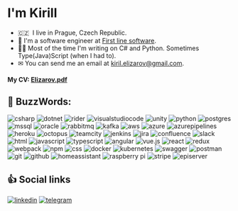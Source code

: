 # I'm Kirill

- 🇨🇿 &nbsp;I live in Prague, Czech Republic.
- 🐞 I'm a software engineer at [First line software](https://firstlinesoftware.com).
- 👨‍💻 Most of the time I'm writing on C# and Python. Sometimes Type(Java)Script (when I had to).
- ✉ You can send me an email at [kiril.elizarov@gmail.com](mailto:kiril.elizarov@gmail.com).

#### My CV: [Elizarov.pdf](https://raw.githubusercontent.com/kulebyaka/kulebyaka/master/Elizarov.pdf)

## 🔨 BuzzWords:

![csharp](https://img.shields.io/badge/csharp%20-%23430098.svg?&style=for-the-badge&logo=csharp&logoColor=white)
![dotnet](https://img.shields.io/badge/dotnet%20-%236e0feb.svg?&style=for-the-badge&logo=dotnet&logoColor=white)
![rider](https://img.shields.io/badge/rider%20-%23000000.svg?&style=for-the-badge&logo=rider&logoColor=white)
![visualstudiocode](https://img.shields.io/badge/Visual_Studio_Code-0078D4?style=for-the-badge&logo=visual%20studio%20code&logoColor=white)
![unity](https://img.shields.io/badge/unity%20-%23f2f2f2.svg?&style=for-the-badge&logo=unity&logoColor=gray)
![python](https://img.shields.io/badge/python%20-%23F7DF1E.svg?&style=for-the-badge&logo=python&logoColor=white)
![postgres](https://img.shields.io/badge/postgres-%23316192.svg?&style=for-the-badge&logo=postgresql&logoColor=white)
![mssql](https://img.shields.io/badge/mssql%20-%23f2f2f2.svg?&style=for-the-badge&logo=microsoftsqlserver&logoColor=red)
![oracle](https://img.shields.io/badge/oracle%20-%23FF0000.svg?&style=for-the-badge&logo=oracle&logoColor=white)
![rabbitmq](https://img.shields.io/badge/rabbitmq-%23FF6600.svg?&style=for-the-badge&logo=rabbitmq&logoColor=white)
![kafka](https://img.shields.io/badge/kafka%20-%23000000.svg?&style=for-the-badge&logo=apache%20kafka&logoColor=white)
![aws](https://img.shields.io/badge/aws%20-%23FF0000.svg?&style=for-the-badge&logo=amazonaws&logoColor=white)
![azure](https://img.shields.io/badge/azure%20-%2300A1F1.svg?&style=for-the-badge&logo=azuredevops&logoColor=white)
![azurepipelines](https://img.shields.io/badge/azurepipelines%20-%2300A1F1.svg?&style=for-the-badge&logo=azurepipelines&logoColor=white)
![heroku](https://img.shields.io/badge/heroku%20-%23430098.svg?&style=for-the-badge&logo=heroku&logoColor=white)
![octopus](https://img.shields.io/badge/octopus%20-%2300A1F1.svg?&style=for-the-badge&logo=octopusdeploy&logoColor=white)
![teamcity](https://img.shields.io/badge/teamcity%20-%23000000.svg?&style=for-the-badge&logo=teamcity&logoColor=white)
![jenkins](https://img.shields.io/badge/jenkins%20-%23D24939.svg?&style=for-the-badge&logo=jenkins&logoColor=white)
![jira](https://img.shields.io/badge/jira%20-%2300A1F1.svg?&style=for-the-badge&logo=jira&logoColor=white)
![confluence](https://img.shields.io/badge/confluence%20-%2300A1F1.svg?&style=for-the-badge&logo=confluence&logoColor=white)
![slack](https://img.shields.io/badge/slack%20-%2300A1F1.svg?&style=for-the-badge&logo=slack&logoColor=white)
![html](https://img.shields.io/badge/html%20-%23E34F26.svg?&style=for-the-badge&logo=html5&logoColor=white)
![javascript](https://img.shields.io/badge/javascript%20-%23323330.svg?&style=for-the-badge&logo=javascript&logoColor=%23F7DF1E)
![typescript](https://img.shields.io/badge/typescript%20-%2300A1F1.svg?&style=for-the-badge&logo=typescript&logoColor=white)
![angular](https://img.shields.io/badge/angular%20-%23FF0000.svg?&style=for-the-badge&logo=angular&logoColor=white)
![vue.js](https://img.shields.io/badge/vuejs%20-%2335495e.svg?&style=for-the-badge&logo=vue.js&logoColor=%234FC08D)
![react](https://img.shields.io/badge/react%20-%23f2f2f2.svg?&style=for-the-badge&logo=react&logoColor=%2300d1f2)
![redux](https://img.shields.io/badge/redux%20-%23f2f2f2.svg?&style=for-the-badge&logo=redux&logoColor=%237046b2)
![webpack](https://img.shields.io/badge/webpack%20-%238DD6F9.svg?&style=for-the-badge&logo=webpack&logoColor=black)
![npm](https://img.shields.io/badge/npm%20-%2300A1F1.svg?&style=for-the-badge&logo=npm&logoColor=white)
![css](https://img.shields.io/badge/css%20-%231572B6.svg?&style=for-the-badge&logo=css3&logoColor=white)
![docker](https://img.shields.io/badge/docker-%232496ED.svg?&style=for-the-badge&logo=docker&logoColor=white)
![kubernetes](https://img.shields.io/badge/kubernetes%20-%2300A1F1.svg?&style=for-the-badge&logo=kubernetes&logoColor=white)
![swagger](https://img.shields.io/badge/swagger-%2385EA2D.svg?&style=for-the-badge&logo=swagger&logoColor=black)
![postman](https://img.shields.io/badge/postman%20-%23E34F26.svg?&style=for-the-badge&logo=postman&logoColor=white)
![git](https://img.shields.io/badge/git%20-%23F05033.svg?&style=for-the-badge&logo=git&logoColor=white)
![github](https://img.shields.io/badge/github%20actions%20-%232671E5.svg?&style=for-the-badge&logo=github%20actions&logoColor=white)
![homeassistant](https://img.shields.io/badge/homeassistant%20-%2341BDF5.svg?&style=for-the-badge&logo=home%20assistant&logoColor=white)
![raspberry pi](https://img.shields.io/badge/RASPBERRY%20PI-%23C51A4A.svg?&style=for-the-badge&logo=raspberry%20pi&logoColor=white)
![stripe](https://img.shields.io/badge/stripe%20-%23003CDD.svg?&style=for-the-badge&logo=stripe&logoColor=white)
![episerver](https://img.shields.io/badge/episerver%20-%23000000.svg?&style=for-the-badge&logo=episerver&logoColor=white)
## 👍 Social links
[![linkedin](https://img.shields.io/badge/linkedin%20-%230077B5.svg?&style=for-the-badge&logo=linkedin&logoColor=white)](https://www.linkedin.com/in/kiril-elizarov/)
[![telegram](https://img.shields.io/badge/telegram%20-%230077B5.svg?&style=for-the-badge&logo=telegram&logoColor=white)](https://t.me/generic_name)
